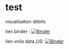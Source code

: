 # test

visualisation débits

lien binder :
[![Binder](https://mybinder.org/badge_logo.svg)](https://mybinder.org/v2/gh/lvoro/test/HEAD)

lien voila data_US:
[![Binder](https://mybinder.org/badge_logo.svg)](https://mybinder.org/v2/gh/lvoro/test/HEAD?labpath=%2Fvoila%2Frender%2Fdata_US.ipynb)
